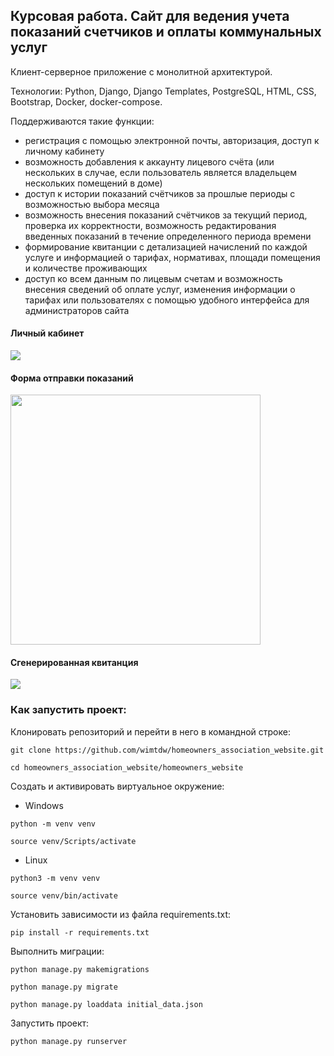 ## Курсовая работа. Сайт для ведения учета показаний счетчиков и оплаты коммунальных услуг
Клиент-серверное приложение с монолитной архитектурой. 

Технологии: Python, Django, Django Templates, PostgreSQL, HTML, CSS, Bootstrap, Docker, docker-compose.

Поддерживаются такие функции:
* регистрация с помощью электронной почты, авторизация, доступ к личному кабинету
* возможность добавления к аккаунту лицевого счёта (или нескольких в случае, если пользователь является владельцем нескольких помещений в доме)
* доступ к истории показаний счётчиков за прошлые периоды с возможностью выбора месяца
* возможность внесения показаний счётчиков за текущий период, проверка их корректности, возможность редактирования введенных показаний в течение определенного периода времени
* формирование квитанции с детализацией начислений по каждой услуге и информацией о тарифах, нормативах, площади помещения и количестве проживающих
* доступ ко всем данным по лицевым счетам и возможность внесения сведений об оплате услуг, изменения информации о тарифах или пользователях с помощью удобного интерфейса для администраторов сайта

#### Личный кабинет
<img src="https://github.com/user-attachments/assets/33fde3f7-6ff4-4a0a-b441-859655eabf59"/>

#### Форма отправки показаний
<img src="https://github.com/user-attachments/assets/b1762447-20b1-43da-9319-f60f8f522a17" width="400"/>

#### Сгенерированная квитанция
<img src="https://github.com/user-attachments/assets/312f92df-77e8-41cd-896f-4860048e8b19" />

### Как запустить проект:

Клонировать репозиторий и перейти в него в командной строке:

```
git clone https://github.com/wimtdw/homeowners_association_website.git
```

```
cd homeowners_association_website/homeowners_website
```

Cоздать и активировать виртуальное окружение:

* Windows
```
python -m venv venv

source venv/Scripts/activate
```
* Linux 
```
python3 -m venv venv

source venv/bin/activate 
`````` 

Установить зависимости из файла requirements.txt:

```
pip install -r requirements.txt
```

Выполнить миграции:

```
python manage.py makemigrations

python manage.py migrate

python manage.py loaddata initial_data.json
```

Запустить проект:

```
python manage.py runserver
```
